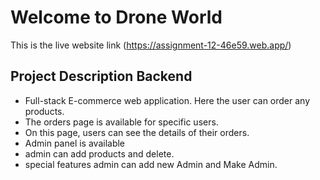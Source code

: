 # Welcome to Drone World

This is the live website link (https://assignment-12-46e59.web.app/)

## Project Description Backend
- Full-stack E-commerce web application. Here the user can order any products.
- The orders page is available for specific users.
- On this page, users can see the details of their orders.
- Admin panel is available
- admin can add products and delete.
- special features admin can add new Admin and Make Admin.
